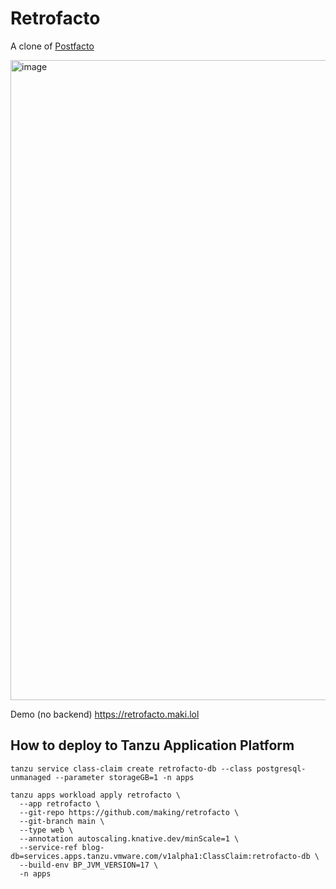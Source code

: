 # Retrofacto

A clone of [Postfacto](https://github.com/vmware-archive/postfacto)

<img width="1024" alt="image" src="https://github.com/making/retrofacto/assets/106908/bf054483-64f3-40e1-a23d-7e8bb9f3a312">

Demo (no backend)
https://retrofacto.maki.lol

## How to deploy to Tanzu Application Platform

```
tanzu service class-claim create retrofacto-db --class postgresql-unmanaged --parameter storageGB=1 -n apps

tanzu apps workload apply retrofacto \
  --app retrofacto \
  --git-repo https://github.com/making/retrofacto \
  --git-branch main \
  --type web \
  --annotation autoscaling.knative.dev/minScale=1 \
  --service-ref blog-db=services.apps.tanzu.vmware.com/v1alpha1:ClassClaim:retrofacto-db \
  --build-env BP_JVM_VERSION=17 \
  -n apps
```
